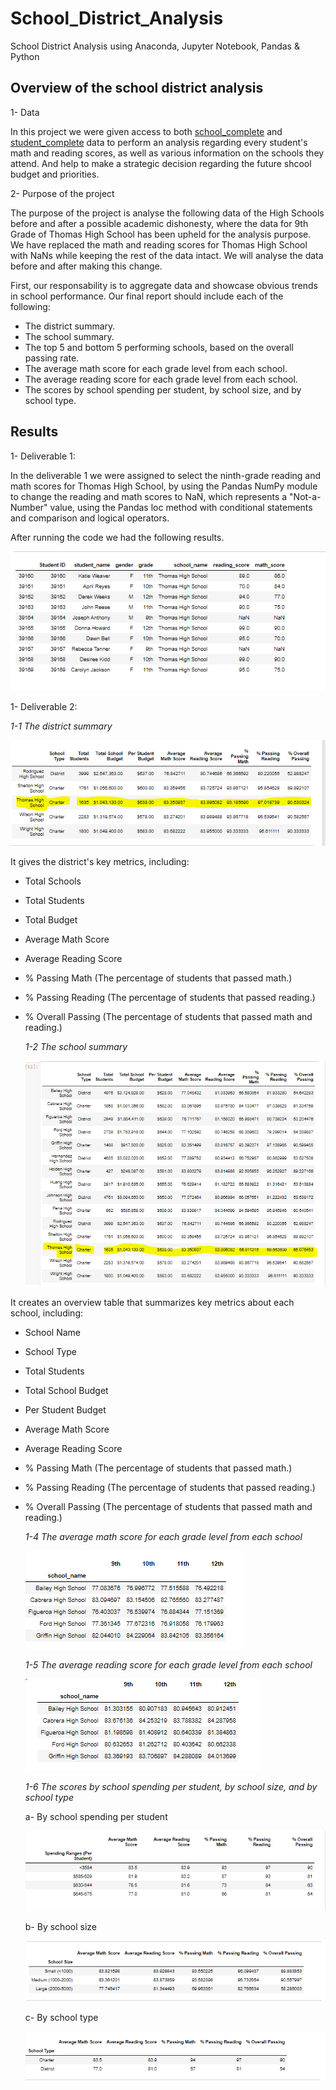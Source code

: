 # School_District_Analysis

School District Analysis using Anaconda, Jupyter Notebook, Pandas & Python

## Overview of the school district analysis

 1- Data

 In this project we were given access to both [school_complete](/Resources/schools_complete.csv) and [student_complete](/Resources/students_complete.csv) data to perform an analysis regarding every student's math and reading scores, as well as various information on the schools they attend. And help to make a strategic decision regarding the future shcool budget and priorities.
 
 2- Purpose of the project
 
The purpose of the project is analyse the following data of the High Schools before and after a possible academic dishonesty, where the data for 9th Grade of Thomas High School has been upheld for the analysis purpose. We have replaced the math and reading scores for Thomas High School with NaNs while keeping the rest of the data intact. We will analyse the data before and after making this change.

First, our responsability is to aggregate data and showcase obvious trends in school performance. Our final report should include each of the following:

 - The district summary.
 - The school summary.
 - The top 5 and bottom 5 performing schools, based on the overall passing rate.
 - The average math score for each grade level from each school.
 - The average reading score for each grade level from each school.
 - The scores by school spending per student, by school size, and by school type.
 
## Results

 1- Deliverable 1:
 
 In the deliverable 1 we were assigned to select the ninth-grade reading and math scores for Thomas High School, by using the Pandas NumPy module to change the reading and math scores to NaN, which represents a "Not-a-Number" value, using the Pandas loc method with conditional statements and comparison and logical operators.
  
  After running the code we had the following results.
  
  
  ![delivereable_1_NaN](/Resources/deliverable_1_NaN.PNG)
  
  
   1- Deliverable 2:
   
   *1-1 The district summary*
   
   ![school_summary_1](/Resources/school_summary_1.PNG)
   
   
 It gives the district's key metrics, including:

- Total Schools
- Total Students 
- Total Budget 
- Average Math Score  
- Average Reading Score
- % Passing Math (The percentage of students that passed math.) 
- % Passing Reading (The percentage of students that passed reading.)
- % Overall Passing (The percentage of students that passed math and reading.)
   
   *1-2 The school summary*
   
   ![school_summary_2](/Resources/school_summary_2.PNG)
   
   
 It creates an overview table that summarizes key metrics about each school, including:

- School Name 
- School Type 
- Total Students 
- Total School Budget
- Per Student Budget 
- Average Math Score 
- Average Reading Score 
- % Passing Math (The percentage of students that passed math.) 
- % Passing Reading (The percentage of students that passed reading.) 
- % Overall Passing (The percentage of students that passed math and reading.)
   
    *1-4 The average math score for each grade level from each school*

   ![average_math_score](Resources/average_math_score.PNG)
   
 
 
  *1-5 The average reading score for each grade level from each school*
  
   ![average_reading_score](Resources/average_reading_score.PNG)
   
   
   *1-6 The scores by school spending per student, by school size, and by school type*
   
     a- By school spending per student
   
   ![school_spending_summary](Resources/school_spending_summary.PNG)
   
   
    b- By school size
    
    ![school_size_summary](Resources/school_size_summary.PNG)
    
     c- By school type
     
     ![school_type_summary](Resources/school_type_summary.PNG)
    
   
   
